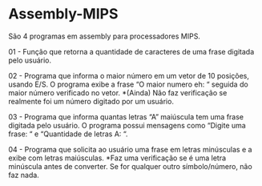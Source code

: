 # Assembly-MIPS
São 4 programas em assembly para processadores MIPS.

01 - Função que retorna a quantidade de caracteres de uma frase digitada pelo usuário.

02 - Programa que informa o maior número em um vetor de 10 posições, usando E/S. O programa exibe a frase “O maior numero eh: “ seguida do maior número verificado no vetor.
    *(Ainda) Não faz verificação se realmente foi um número digitado por um usuário.

03 - Programa que informa quantas letras “A” maiúscula tem uma frase digitada pelo usuário. O programa possui mensagens como “Digite uma frase: “ e “Quantidade de letras A: “.

04 - Programa que solicita ao usuário uma frase em letras minúsculas e a exibe com letras maiúsculas.
    *Faz uma verificação se é uma letra minúscula antes de converter. Se for qualquer outro símbolo/número, não faz nada.
